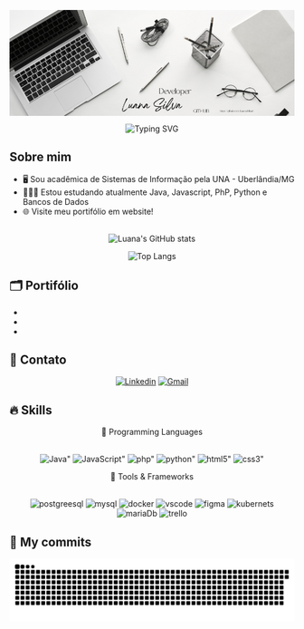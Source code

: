 <p align="center">
  <img align="center" src="https://github.com/LuanaNikari/LuanaNikari/blob/main/1.png" alt="Imagem">
</p>

<p align="center">
  <img src="https://readme-typing-svg.herokuapp.com?font=Fira+Code&pause=1000&color=B1AC9F&width=435&lines=Olá!+Meu+nome+é+Luana+Silva.;Sejam+bem+vindos%2C+esse+é+meu+GitHub." alt="Typing SVG" />
</p>

**Sobre mim**
--

- 🖥️ Sou acadêmica de Sistemas de Informação pela UNA - Uberlândia/MG
- 👩🏻‍🎓 Estou estudando atualmente Java, Javascript, PhP, Python e Bancos de Dados
- 🌐 Visite meu portifólio em website!

##

<div align="center">

![Luana's GitHub stats](https://github-readme-stats.vercel.app/api?username=luananikari&show_icons=true&theme=graywhite&include_all_commits=true&count_private=true"?)
 
![Top Langs](https://github-readme-stats.vercel.app/api/top-langs/?username=luananikari&layout=compact&langs_count=16&theme=graywhite")

</div>

🗂️ **Portifólio**
--
*
*
*


📍 **Contato**
--

<div align="center">

[![Linkedin](https://img.shields.io/badge/LinkedIn-0077B5?style=for-the-badge&logo=linkedin&logoColor=white)](https://www.linkedin.com/in/luana-fesilva/)
[![Gmail](https://img.shields.io/badge/Gmail-D14836?style=for-the-badge&logo=gmail&logoColor=white)](mailto:luanasilvaueg@gmail.com)

  
</div>
  
🔥 **Skills**
--
<div align="center">
🔗 Programming Languages
<p align="center": inline_block"><br>
<img alt=Java" height="50" width="60" src="https://cdn.jsdelivr.net/gh/devicons/devicon@latest/icons/java/java-plain-wordmark.svg"/>
<img alt=JavaScript" height="50" width="60" src="https://cdn.jsdelivr.net/gh/devicons/devicon@latest/icons/javascript/javascript-original.svg"/>
<img alt=php" height="50" width="60" src="https://cdn.jsdelivr.net/gh/devicons/devicon@latest/icons/php/php-original.svg"/>
<img alt=python" height="50" width="60" src="https://cdn.jsdelivr.net/gh/devicons/devicon@latest/icons/python/python-original-wordmark.svg"/>
<img alt=html5" height="50" width="60" src="https://cdn.jsdelivr.net/gh/devicons/devicon@latest/icons/html5/html5-original-wordmark.svg"/>
<img alt=css3" height="50" width="60" src="https://cdn.jsdelivr.net/gh/devicons/devicon@latest/icons/css3/css3-original-wordmark.svg"/>
</p>    


🔗 Tools & Frameworks
<p align="center": inline_block"><br>
<img alt=postgreesql height="50" width="60" src="https://cdn.jsdelivr.net/gh/devicons/devicon@latest/icons/postgresql/postgresql-plain-wordmark.svg"/>
<img alt=mysql height="50" width="60" src="https://cdn.jsdelivr.net/gh/devicons/devicon@latest/icons/mysql/mysql-original-wordmark.svg"/>
<img alt=docker height="50" width="60" src="https://cdn.jsdelivr.net/gh/devicons/devicon@latest/icons/docker/docker-original-wordmark.svg"/>        
<img alt=vscode height="50" width="60" src="https://cdn.jsdelivr.net/gh/devicons/devicon@latest/icons/vscode/vscode-original-wordmark.svg"/>
<img alt=figma height="50" width="60" src="https://cdn.jsdelivr.net/gh/devicons/devicon@latest/icons/figma/figma-original.svg"/>
<img alt=kubernets height="50" width="60" src="https://cdn.jsdelivr.net/gh/devicons/devicon@latest/icons/kubernetes/kubernetes-original-wordmark.svg"/>
<img alt=mariaDb height="50" width="60" src="https://cdn.jsdelivr.net/gh/devicons/devicon@latest/icons/mariadb/mariadb-original-wordmark.svg"/>
<img alt=trello height="50" width="60" src="https://cdn.jsdelivr.net/gh/devicons/devicon@latest/icons/trello/trello-original-wordmark.svg"/>
</p>
</div>

 🔗  **My commits**
  --
  
  
<picture>
  <source media="(prefers-color-scheme: dark)" srcset="https://raw.githubusercontent.com/LuanaNikari/LuanaNikari/output/github-contribution-grid-snake-dark.svg">
  <source media="(prefers-color-scheme: light)" srcset="https://raw.githubusercontent.com/LuanaNikari/LuanaNikari/output/github-contribution-grid-snake.svg">
  <img alt="github contribution grid snake animation" src="https://raw.githubusercontent.com/LuanaNikari/LuanaNikari/output/github-contribution-grid-snake.svg">
</picture>




